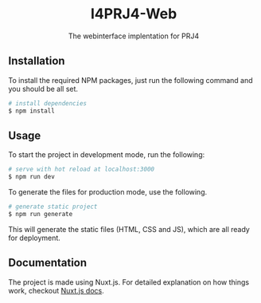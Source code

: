 <h1 align="center">I4PRJ4-Web</h1>

<div align="center">

The webinterface implentation for PRJ4

</div>

## Installation

To install the required NPM packages, just run the following command and you should be all set.

```bash
# install dependencies
$ npm install
```

## Usage

To start the project in development mode, run the following:

```bash
# serve with hot reload at localhost:3000
$ npm run dev
```

To generate the files for production mode, use the following.

```bash
# generate static project
$ npm run generate
```

This will generate the static files (HTML, CSS and JS), which are all ready for deployment.

## Documentation

The project is made using Nuxt.js. For detailed explanation on how things work, checkout [Nuxt.js docs](https://nuxtjs.org).
